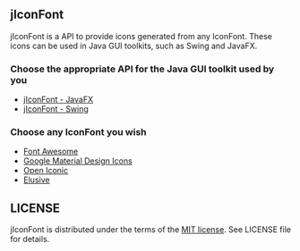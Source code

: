 ## jIconFont

jIconFont is a API to provide icons generated from any IconFont. These icons can be used in Java GUI toolkits, such as Swing and JavaFX.

### Choose the appropriate API for the Java GUI toolkit used by you

* [jIconFont - JavaFX](https://github.com/jIconFont/jiconfont-javafx)
* [jIconFont - Swing](https://github.com/jIconFont/jiconfont-swing)

### Choose any IconFont you wish

* [Font Awesome](https://github.com/jIconFont/jiconfont-font_awesome)
* [Google Material Design Icons](https://github.com/jIconFont/jiconfont-google_material_design_icons)
* [Open Iconic](https://github.com/jIconFont/jiconfont-iconic)
* [Elusive](https://github.com/jIconFont/jiconfont-elusive)

## LICENSE
jIconFont is distributed under the terms of the [MIT license](http://opensource.org/licenses/mit-license.html). See LICENSE file for details.


